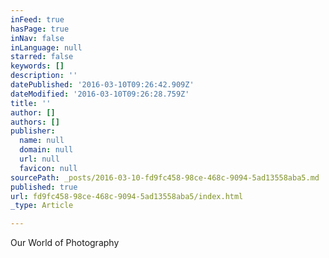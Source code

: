 ```yaml
---
inFeed: true
hasPage: true
inNav: false
inLanguage: null
starred: false
keywords: []
description: ''
datePublished: '2016-03-10T09:26:42.909Z'
dateModified: '2016-03-10T09:26:28.759Z'
title: ''
author: []
authors: []
publisher:
  name: null
  domain: null
  url: null
  favicon: null
sourcePath: _posts/2016-03-10-fd9fc458-98ce-468c-9094-5ad13558aba5.md
published: true
url: fd9fc458-98ce-468c-9094-5ad13558aba5/index.html
_type: Article

---
```

Our World of Photography